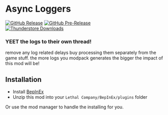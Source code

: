 Async Loggers
============
[![GitHub Release](https://img.shields.io/github/v/release/mattymatty97/LTC_AsyncLoggers?display_name=release&logo=github&logoColor=white)](https://github.com/mattymatty97/LTC_AsyncLoggers/releases/latest)
[![GitHub Pre-Release](https://img.shields.io/github/v/release/mattymatty97/LTC_AsyncLoggers?include_prereleases&display_name=release&logo=github&logoColor=white&label=preview)](https://github.com/mattymatty97/LTC_AsyncLoggers/releases)  
[![Thunderstore Downloads](https://img.shields.io/thunderstore/dt/mattymatty/AsyncLoggers?style=flat&logo=thunderstore&logoColor=white&label=thunderstore)](https://thunderstore.io/c/lethal-company/p/mattymatty/AsyncLoggers/)

### YEET the logs to their own thread!

remove any log related delays buy processing them separately from the game stuff.
the more logs you modpack generates the bigger the impact of this mod will be!

Installation
------------

- Install [BepInEx](https://thunderstore.io/c/lethal-company/p/BepInEx/BepInExPack/)
- Unzip this mod into your `Lethal Company/BepInEx/plugins` folder

Or use the mod manager to handle the installing for you.

